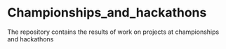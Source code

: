 # Championships_and_hackathons
The repository contains the results of work on projects at championships and hackathons
